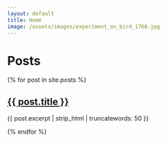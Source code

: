 ```yaml
---
layout: default
title: Home
image: /assets/images/experiment_on_bird_1768.jpg
---
```


<h1>Posts</h1>

<div class="post-list">
  {% for post in site.posts %}
    <div class="post-item">
      <h2><a href="{{ post.url }}">{{ post.title }}</a></h2>
      <p>{{ post.excerpt | strip_html | truncatewords: 50 }}</p>
    </div>
  {% endfor %}
</div>
